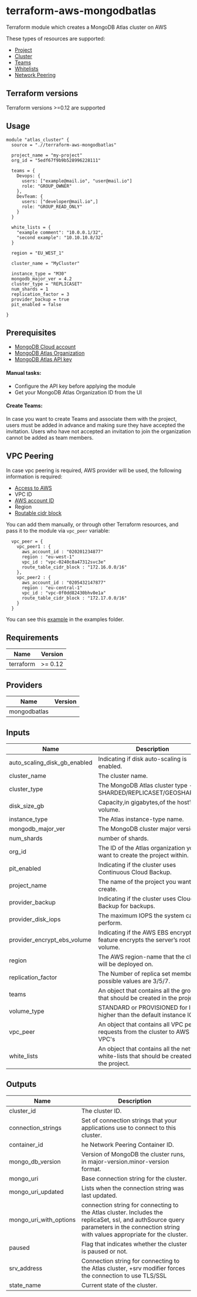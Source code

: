 # terraform-aws-mongodbatlas
Terraform module which creates a MongoDB Atlas cluster on AWS

These types of resources are supported:
* [Project](https://www.terraform.io/docs/providers/mongodbatlas/r/project.html)
* [Cluster](https://www.terraform.io/docs/providers/mongodbatlas/r/cluster.html)
* [Teams](https://www.terraform.io/docs/providers/mongodbatlas/r/team.html)
* [Whitelists](https://www.terraform.io/docs/providers/mongodbatlas/r/project_ip_whitelist.html)
* [Network Peering](https://www.terraform.io/docs/providers/mongodbatlas/r/network_peering.html)

## Terraform versions

Terraform versions >=0.12 are supported
   
## Usage

```hcl
module "atlas_cluster" {
  source = ".//terraform-aws-mongodbatlas"

  project_name = "my-project"
  org_id = "5edf67f9b9b528996228111"

  teams = {
    Devops: {
      users: ["example@mail.io", "user@mail.io"]
      role: "GROUP_OWNER"
    },
    DevTeam: {
      users: ["developer@mail.io",]
      role: "GROUP_READ_ONLY"
    }
  }

  white_lists = {
    "example comment": "10.0.0.1/32",
    "second example": "10.10.10.8/32"
  }

  region = "EU_WEST_1"

  cluster_name = "MyCluster"

  instance_type = "M30"
  mongodb_major_ver = 4.2
  cluster_type = "REPLICASET"
  num_shards = 1
  replication_factor = 3
  provider_backup = true
  pit_enabled = false

}
```
## Prerequisites
* [MongoDB Cloud account](https://www.mongodb.com/cloud)
* [MongoDB Atlas Organization](https://cloud.mongodb.com/v2#/preferences/organizations/create)
* [MongoDB Atlas API key](https://www.terraform.io/docs/providers/mongodbatlas/index.html)

#### Manual tasks:

* Configure the API key before applying the module
* Get your MongoDB Atlas Organization ID from the UI

#### Create Teams:
In case you want to create Teams and associate them with the project, users must be added in advance and making sure they have accepted the invitation.
Users who have not accepted an invitation to join the organization cannot be added as team members. 

## VPC Peering
In case vpc peering is required, AWS provider will be used, the following information is required:
* [Access to AWS](https://docs.aws.amazon.com/cli/latest/userguide/cli-configure-quickstart.html)
* VPC ID
* [AWS account ID](https://docs.aws.amazon.com/general/latest/gr/acct-identifiers.html)
* Region
* [Routable cidr block](https://www.terraform.io/docs/providers/mongodbatlas/r/network_peering.html#route_table_cidr_block)

You can add them manually, or through other Terraform resources, and pass it to the module via ```vpc_peer``` variable:
```hcl
  vpc_peer = {
    vpc_peer1 : {
      aws_account_id : "020201234877"
      region : "eu-west-1"
      vpc_id : "vpc-0240c8a47312svc3e"
      route_table_cidr_block : "172.16.0.0/16"
    },
    vpc_peer2 : {
      aws_account_id : "0205432147877"
      region : "eu-central-1"
      vpc_id : "vpc-0f0dd82430bhv0e1a"
      route_table_cidr_block : "172.17.0.0/16"
    }
  }
```

You can see this [example](https://github.com/guyelia/terraform-aws-mongodbatlas/blob/master/examples/basic/main.tf) in the examples folder.

## Requirements

| Name | Version |
|------|---------|
| terraform | \>= 0.12 |


## Providers

| Name | Version |
|------|---------|
|mongodbatlas|




## Inputs

| Name | Description | Type | Default | Required |
|------|-------------|------|---------|:--------:|
| auto_scaling_disk_gb_enabled | Indicating if disk auto-scaling is enabled. | `bool` | `true` | no |
| cluster_name | The cluster name. | `string` | `""` | yes |
| cluster_type | The MongoDB Atlas cluster type - SHARDED/REPLICASET/GEOSHARDED. | `string` | `""` | yes |
| disk_size_gb | Capacity,in gigabytes,of the host’s root volume. | `number` |  | no |
| instance_type | The Atlas instance-type name. | `string` | `""` | yes |
| mongodb_major_ver | The MongoDB cluster major version. | `number` | `""` | no |
| num_shards | number of shards. | `number` | `""` | no |
| org_id | The ID of the Atlas organization you want to create the project within. | `string` | `""` | yes |
| pit_enabled | Indicating if the cluster uses Continuous Cloud Backup. | `bool` | `false` | no |
| project_name | The name of the project you want to create. | `string` | `""` | yes |
| provider_backup | Indicating if the cluster uses Cloud Backup for backups. | `bool` | `true` | no |
| provider_disk_iops | The maximum IOPS the system can perform. | `number` | | no |
| provider_encrypt_ebs_volume | Indicating if the AWS EBS encryption feature encrypts the server’s root volume. | `bool` | `false` | no |
| region | The AWS region-name that the cluster will be deployed on. | `string` | `""` | yes |
| replication_factor | The Number of replica set members, possible values are 3/5/7. | `number` |  | no |
| teams | An object that contains all the groups that should be created in the project. | `map(any)` | `{}` | no |
| volume_type | STANDARD or PROVISIONED for IOPS higher than the default instance IOPS. | `string` | `STANDARD` | no |
| vpc_peer | An object that contains all VPC peering requests from the cluster to AWS VPC's | `map(any)` | {} | no
| white_lists | An object that contains all the network white-lists that should be created in the project. | `map(any)` | `{}` | no |


## Outputs

| Name | Description |
|------|-------------|
| cluster_id | The cluster ID. |
| connection_strings | Set of connection strings that your applications use to connect to this cluster. |
| container_id | he Network Peering Container ID. |
| mongo_db_version | Version of MongoDB the cluster runs, in major-version.minor-version format. |
| mongo_uri | Base connection string for the cluster. |
| mongo_uri_updated | Lists when the connection string was last updated. |
| mongo_uri_with_options | connection string for connecting to the Atlas cluster. Includes the replicaSet, ssl, and authSource query parameters in the connection string with values appropriate for the cluster. |
| paused | Flag that indicates whether the cluster is paused or not. |
| srv_address | Connection string for connecting to the Atlas cluster, +srv modifier forces the connection to use TLS/SSL  |
| state_name |  Current state of the cluster. |
